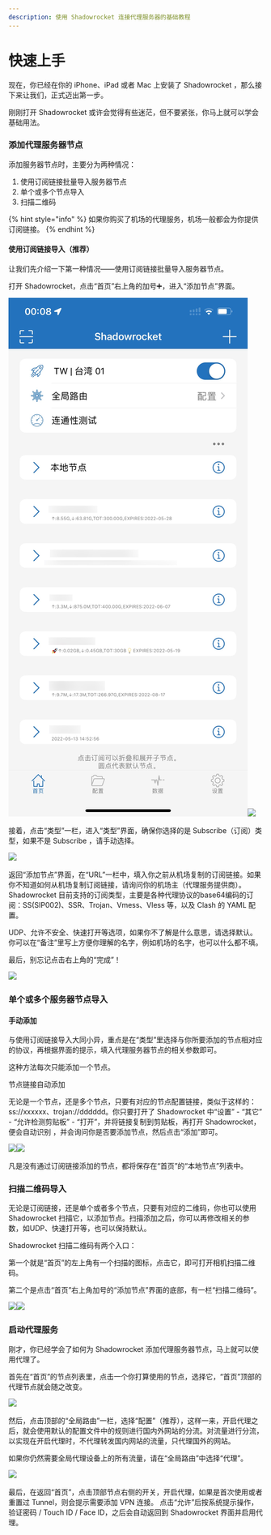 ```yaml
---
description: 使用 Shadowrocket 连接代理服务器的基础教程
---
```


# 快速上手

现在，你已经在你的 iPhone、iPad 或者 Mac 上安装了 Shadowrocket ，那么接下来让我们，正式迈出第一步。

刚刚打开 Shadowrocket 或许会觉得有些迷茫，但不要紧张，你马上就可以学会基础用法。

### 添加代理服务器节点

添加服务器节点时，主要分为两种情况：

1. 使用订阅链接批量导入服务器节点
2. 单个或多个节点导入
3. 扫描二维码

{% hint style="info" %}
如果你购买了机场的代理服务，机场一般都会为你提供订阅链接。
{% endhint %}

#### 使用订阅链接导入（推荐）

让我们先介绍一下第一种情况——使用订阅链接批量导入服务器节点。

打开 Shadowrocket，点击“首页”右上角的加号➕，进入“添加节点”界面。

<img src="../.gitbook/assets/IMG_1488.JPG" alt="" data-size="original">![](<../.gitbook/assets/IMG\_1490 (1).PNG>)

接着，点击“类型”一栏，进入“类型”界面，确保你选择的是 Subscribe（订阅）类型，如果不是 Subscribe ，请手动选择。

![](<../.gitbook/assets/IMG\_1491 (1).PNG>)

返回“添加节点”界面，在“URL”一栏中，填入你之前从机场复制的订阅链接。如果你不知道如何从机场复制订阅链接，请询问你的机场主（代理服务提供商）。Shadowrocket 目前支持的订阅类型，主要是各种代理协议的base64编码的订阅：SS(SIP002)、SSR、Trojan、Vmess、Vless 等，以及 Clash 的 YAML 配置。

UDP、允许不安全、快速打开等选项，如果你不了解是什么意思，请选择默认。你可以在“备注”里写上方便你理解的名字，例如机场的名字，也可以什么都不填。

最后，别忘记点击右上角的“完成”！

![](../.gitbook/assets/IMG\_1493.PNG)

### &#x20;单个或多个服务器节点导入

#### 手动添加

与使用订阅链接导入大同小异，重点是在“类型”里选择与你所要添加的节点相对应的协议，再根据界面的提示，填入代理服务器节点的相关参数即可。

这种方法每次只能添加一个节点。

节点链接自动添加

无论是一个节点，还是多个节点，只要有对应的节点配置链接，类似于这样的：ss://xxxxxx、trojan://dddddd。你只要打开了 Shadowrocket 中“设置” -  “其它” - “允许检测剪贴板” - “打开”，并将链接复制到剪贴板，再打开 Shadowrocket，便会自动识别 ，并会询问你是否要添加节点，然后点击“添加”即可。

![](../.gitbook/assets/IMG\_1498.jpeg)![](../.gitbook/assets/IMG\_1500.jpeg)

凡是没有通过订阅链接添加的节点，都将保存在“首页”的“本地节点”列表中。

### 扫描二维码导入

无论是订阅链接，还是单个或者多个节点，只要有对应的二维码，你也可以使用 Shadowrocket 扫描它，以添加节点。扫描添加之后，你可以再修改相关的参数，如UDP、快速打开等，也可以保持默认。

Shadowrocket 扫描二维码有两个入口：

第一个就是“首页”的左上角有一个扫描的图标，点击它，即可打开相机扫描二维码。

第二个是点击“首页”右上角加号的“添加节点”界面的底部，有一栏“扫描二维码”。

![](../.gitbook/assets/IMG\_1494.JPG)![](../.gitbook/assets/IMG\_1495.JPG)

### 启动代理服务

刚才，你已经学会了如何为 Shadowrocket 添加代理服务器节点，马上就可以使用代理了。

首先在“首页”的节点列表里，点击一个你打算使用的节点，选择它，“首页”顶部的代理节点就会随之改变。

![](../.gitbook/assets/IMG\_1496.jpeg)

然后，点击顶部的“全局路由”一栏，选择“配置”（推荐），这样一来，开启代理之后，就会使用默认的配置文件中的规则进行国内外网站的分流。对流量进行分流，以实现在开启代理时，不代理转发国内网站的流量，只代理国外的网站。

如果你仍然需要全局代理设备上的所有流量，请在“全局路由”中选择“代理”。

![](../.gitbook/assets/IMG\_1497.PNG)

最后，在返回“首页”，点击顶部节点右侧的开关，开启代理，如果是首次使用或者重置过 Tunnel，则会提示需要添加 VPN 连接。 点击“允许”后按系统提示操作，验证密码 / Touch ID / Face ID，之后会自动返回到 Shadowrocket 界面并启用代理。

